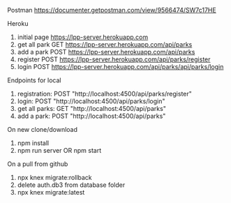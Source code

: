 Postman
https://documenter.getpostman.com/view/9566474/SW7c17HE


Heroku
1. initial page https://lpp-server.herokuapp.com
2. get all park GET https://lpp-server.herokuapp.com/api/parks
3. add a  park POST https://lpp-server.herokuapp.com/api/parks
4. register POST https://lpp-server.herokuapp.com/api/parks/register
5. login POST https://lpp-server.herokuapp.com/api/parks/api/parks/login

Endpoints for local
1. registration: POST "http://localhost:4500/api/parks/register"
2. login: POST "http://localhost:4500/api/parks/login"
3. get all parks: GET "http://localhost:4500/api/parks"
4. add a park: POST "http://localhost:4500/api/parks"

On new clone/download
1. npm install
2. npm run server OR npm start

On a pull from github
1. npx knex migrate:rollback
2. delete auth.db3 from database folder
3. npx knex migrate:latest